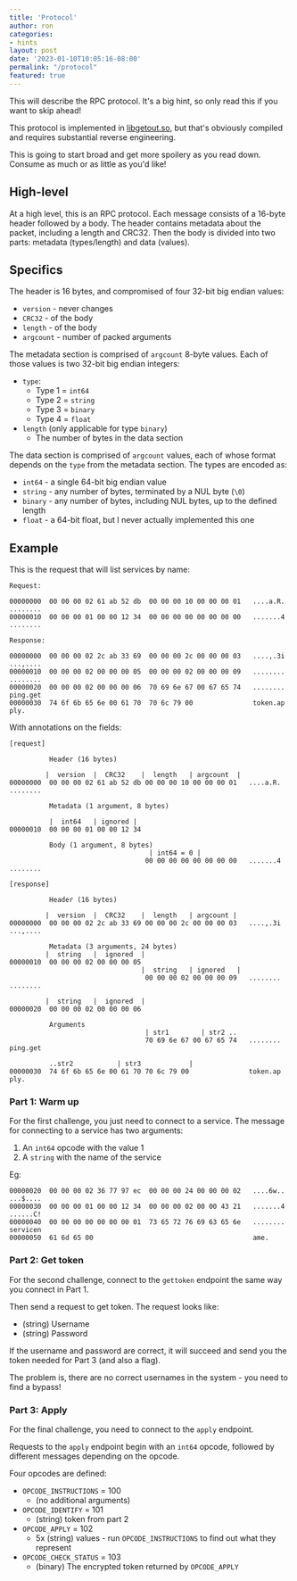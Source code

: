 ```yaml
---
title: 'Protocol'
author: ron
categories:
- hints
layout: post
date: '2023-01-10T10:05:16-08:00'
permalink: "/protocol"
featured: true
---
```


This will describe the RPC protocol. It's a big hint, so only read this if you
want to skip ahead!

This protocol is implemented in [libgetout.so](/blogdata/libgetout.so), but
that's obviously compiled and requires substantial reverse engineering.

This is going to start broad and get more spoilery as you read down. Consume
as much or as little as you'd like!
<!--more-->

## High-level

At a high level, this is an RPC protocol. Each message consists of a 16-byte
header followed by a body. The header contains metadata about the packet,
including a length and CRC32. Then the body is divided into two parts:
metadata (types/length) and data (values).

## Specifics

The header is 16 bytes, and compromised of four 32-bit big endian values:

* `version` - never changes
* `CRC32` - of the body
* `length` - of the body
* `argcount` - number of packed arguments

The metadata section is comprised of `argcount` 8-byte values. Each of those
values is two 32-bit big endian integers:

* `type`:
  * Type 1 = `int64`
  * Type 2 = `string`
  * Type 3 = `binary`
  * Type 4 = `float`
* `length` (only applicable for type `binary`)
  * The number of bytes in the data section

The data section is comprised of `argcount` values, each of whose format
depends on the `type` from the metadata section. The types are encoded as:

* `int64` - a single 64-bit big endian value
* `string` - any number of bytes, terminated by a NUL byte (`\0`)
* `binary` - any number of bytes, including NUL bytes, up to the defined length
* `float` - a 64-bit float, but I never actually implemented this one

## Example

This is the request that will list services by name:

```
Request:

00000000  00 00 00 02 61 ab 52 db  00 00 00 10 00 00 00 01   ....a.R. ........
00000010  00 00 00 01 00 00 12 34  00 00 00 00 00 00 00 00   .......4 ........

Response:

00000000  00 00 00 02 2c ab 33 69  00 00 00 2c 00 00 00 03   ....,.3i ...,....
00000010  00 00 00 02 00 00 00 05  00 00 00 02 00 00 00 09   ........ ........
00000020  00 00 00 02 00 00 00 06  70 69 6e 67 00 67 65 74   ........ ping.get
00000030  74 6f 6b 65 6e 00 61 70  70 6c 79 00               token.ap ply.
```

With annotations on the fields:

```
[request]

          Header (16 bytes)

         |  version  |  CRC32    |  length   | argcount  |
00000000  00 00 00 02 61 ab 52 db 00 00 00 10 00 00 00 01   ....a.R. ........

          Metadata (1 argument, 8 bytes)

          |  int64   | ignored |
00000010  00 00 00 01 00 00 12 34 

          Body (1 argument, 8 bytes)
                                   | int64 = 0 |
                                  00 00 00 00 00 00 00 00   .......4 ........

[response]

          Header (16 bytes)

         |  version  |  CRC32    |  length   | argcount |
00000000  00 00 00 02 2c ab 33 69 00 00 00 2c 00 00 00 03   ....,.3i ...,....

          Metadata (3 arguments, 24 bytes)
         |  string   |  ignored  |
00000010  00 00 00 02 00 00 00 05
                                 |  string   | ignored   |
                                  00 00 00 02 00 00 00 09   ........ ........

         |  string   |  ignored  |
00000020  00 00 00 02 00 00 00 06

          Arguments
                                  | str1        | str2 ..
                                  70 69 6e 67 00 67 65 74   ........ ping.get

          ..str2           | str3            |
00000030  74 6f 6b 65 6e 00 61 70 70 6c 79 00               token.ap ply.
```

### Part 1: Warm up

For the first challenge, you just need to connect to a service. The message
for connecting to a service has two arguments:

1. An `int64` opcode with the value 1
2. A `string` with the name of the service

Eg:

```
00000020  00 00 00 02 36 77 97 ec  00 00 00 24 00 00 00 02   ....6w.. ...$....
00000030  00 00 00 01 00 00 12 34  00 00 00 02 00 00 43 21   .......4 ......C!
00000040  00 00 00 00 00 00 00 01  73 65 72 76 69 63 65 6e   ........ servicen
00000050  61 6d 65 00                                        ame.
```

### Part 2: Get token

For the second challenge, connect to the `gettoken` endpoint the same way you
connect in Part 1.

Then send a request to get token. The request looks like:

* (string) Username
* (string) Password

If the username and password are correct, it will succeed and send you the
token needed for Part 3 (and also a flag).

The problem is, there are no correct usernames in the system - you need to find
a bypass!

### Part 3: Apply

For the final challenge, you need to connect to the `apply` endpoint.

Requests to the `apply` endpoint begin with an `int64` opcode, followed by
different messages depending on the opcode.

Four opcodes are defined:

* `OPCODE_INSTRUCTIONS` = 100
  * (no additional arguments)
* `OPCODE_IDENTIFY` = 101
  * (string) token from part 2
* `OPCODE_APPLY` = 102
  * 5x (string) values - run `OPCODE_INSTRUCTIONS` to find out what they represent
* `OPCODE_CHECK_STATUS` = 103
  * (binary) The encrypted token returned by `OPCODE_APPLY`
